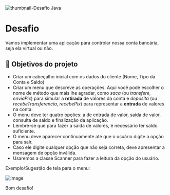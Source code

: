 ![thumbnail-Desafio Java](https://user-images.githubusercontent.com/66698429/218160231-11c3a759-711e-484d-a856-b5977b065ec6.png)


# Desafio


Vamos implementar uma aplicação para controlar nossa conta bancária, seja ela virtual ou não. 

## 🔨 Objetivos do projeto

- Criar um cabeçalho inicial com os dados do cliente (Nome, Tipo da Conta e Saldo)
- Criar um menu que descreve as operações. Aqui você pode escolher o nome de método que mais lhe agradar, como *saca* (ou *transfere*, *enviaPix*) para simular a **retirada** de valores da conta
e *deposita* (ou *recebeTransferencia*, *recebePix*) para representar a **entrada** de valores na conta.
- O menu deve ter quatro opções: a de entrada de valor, saída de valor, consulta de saldo e finalização da aplicação.
- Lembre-se que para fazer a saída de valores, é necessário ter saldo suficiente.
- O menu deve aparecer continuamente até que o usuário digite a opção para sair.
- Caso ele digite qualquer opção que não seja correta, deve apresentar a mensagem de opção inválida.
- Usaremos a classe Scanner para fazer a leitura da opção do usuário.
<p></p>

Exemplo/Sugestão de tela para o menu: 

<p></p>

![image](https://user-images.githubusercontent.com/66698429/218162389-1b68a232-e91b-44ba-b7b3-317920d69ee1.png)



Bom desafio!
